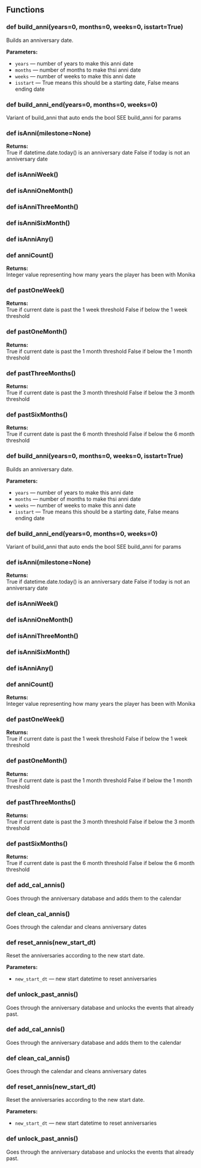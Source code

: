 ## Functions

### def build_anni(years=0, months=0, weeks=0, isstart=True)

Builds an anniversary date.

**Parameters:**
- `years` &mdash; number of years to make this anni date
- `months` &mdash; number of months to make thsi anni date
- `weeks` &mdash; number of weeks to make this anni date
- `isstart` &mdash; True means this should be a starting date, False means ending date


### def build_anni_end(years=0, months=0, weeks=0)

Variant of build_anni that auto ends the bool  SEE build_anni for params

### def isAnni(milestone=None)

**Returns:**<br>
True if datetime.date.today() is an anniversary date False if today is not an anniversary date

### def isAnniWeek()

### def isAnniOneMonth()

### def isAnniThreeMonth()

### def isAnniSixMonth()

### def isAnniAny()

### def anniCount()

**Returns:**<br>
Integer value representing how many years the player has been with Monika

### def pastOneWeek()

**Returns:**<br>
True if current date is past the 1 week threshold False if below the 1 week threshold

### def pastOneMonth()

**Returns:**<br>
True if current date is past the 1 month threshold False if below the 1 month threshold

### def pastThreeMonths()

**Returns:**<br>
True if current date is past the 3 month threshold False if below the 3 month threshold

### def pastSixMonths()

**Returns:**<br>
True if current date is past the 6 month threshold False if below the 6 month threshold

### def build_anni(years=0, months=0, weeks=0, isstart=True)

Builds an anniversary date.

**Parameters:**
- `years` &mdash; number of years to make this anni date
- `months` &mdash; number of months to make thsi anni date
- `weeks` &mdash; number of weeks to make this anni date
- `isstart` &mdash; True means this should be a starting date, False means ending date


### def build_anni_end(years=0, months=0, weeks=0)

Variant of build_anni that auto ends the bool  SEE build_anni for params

### def isAnni(milestone=None)

**Returns:**<br>
True if datetime.date.today() is an anniversary date False if today is not an anniversary date

### def isAnniWeek()

### def isAnniOneMonth()

### def isAnniThreeMonth()

### def isAnniSixMonth()

### def isAnniAny()

### def anniCount()

**Returns:**<br>
Integer value representing how many years the player has been with Monika

### def pastOneWeek()

**Returns:**<br>
True if current date is past the 1 week threshold False if below the 1 week threshold

### def pastOneMonth()

**Returns:**<br>
True if current date is past the 1 month threshold False if below the 1 month threshold

### def pastThreeMonths()

**Returns:**<br>
True if current date is past the 3 month threshold False if below the 3 month threshold

### def pastSixMonths()

**Returns:**<br>
True if current date is past the 6 month threshold False if below the 6 month threshold

### def add_cal_annis()

Goes through the anniversary database and adds them to the calendar

### def clean_cal_annis()

Goes through the calendar and cleans anniversary dates

### def reset_annis(new_start_dt)

Reset the anniversaries according to the new start date.

**Parameters:**
- `new_start_dt` &mdash; new start datetime to reset anniversaries


### def unlock_past_annis()

Goes through the anniversary database and unlocks the events that already past.

### def add_cal_annis()

Goes through the anniversary database and adds them to the calendar

### def clean_cal_annis()

Goes through the calendar and cleans anniversary dates

### def reset_annis(new_start_dt)

Reset the anniversaries according to the new start date.

**Parameters:**
- `new_start_dt` &mdash; new start datetime to reset anniversaries


### def unlock_past_annis()

Goes through the anniversary database and unlocks the events that already past.

